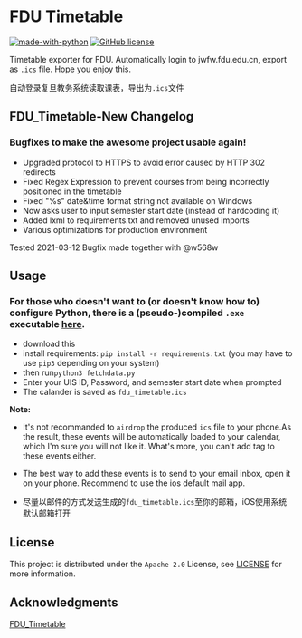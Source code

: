 # FDU Timetable
[![made-with-python](https://img.shields.io/badge/Made%20with-Python-1f425f.svg)](https://www.python.org/)
[![GitHub license](https://img.shields.io/badge/license-Apache%202.0-blue)](https://github.com/Liu-Molin/FDU_Timetable/blob/master/LICENCE)

Timetable exporter for FDU. Automatically login to jwfw.fdu.edu.cn, export as `.ics` file. Hope you enjoy this.

自动登录复旦教务系统读取课表，导出为`.ics`文件

## FDU_Timetable-New Changelog
### Bugfixes to make the awesome project usable again!
- Upgraded protocol to HTTPS to avoid error caused by HTTP 302 redirects
- Fixed Regex Expression to prevent courses from being incorrectly positioned in the timetable
- Fixed "%s" date&time format string not available on Windows
- Now asks user to input semester start date (instead of hardcoding it)
- Added lxml to requirements.txt and removed unused imports
- Various optimizations for production environment

Tested 2021-03-12
Bugfix made together with @w568w

## Usage

### For those who doesn't want to (or doesn't know how to) configure Python, there is a (pseudo-)compiled `.exe` executable [here](https://github.com/kavinzhao/FDU_Timetable_New/releases).

- download this
- install requirements: `pip install -r requirements.txt` (you may have to use `pip3` depending on your system)
- then run`python3 fetchdata.py`
- Enter your UIS ID, Password, and semester start date when prompted
- The calander is saved as `fdu_timetable.ics`

**Note:** 

- It's not recommanded to `airdrop` the produced `ics` file to your phone.As the result, these events will be automatically loaded to your calendar, which I'm sure you will not like it. What's more, you can't add tag to these events either.

- The best way to add these events is to send to your email inbox,
  open it on your phone. Recommend to use the ios default mail app.

- 尽量以邮件的方式发送生成的`fdu_timetable.ics`至你的邮箱，iOS使用系统默认邮箱打开

## License
This project is distributed under the `Apache 2.0` License, see [LICENSE](https://github.com/Liu-Molin/FDU_Timetable/blob/master/LICENCE) for more information.

## Acknowledgments
[FDU_Timetable](https://github.com/Molin-L/FDU_Timetable)

